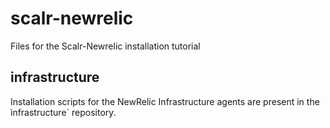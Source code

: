 # scalr-newrelic

Files for the Scalr-Newrelic installation tutorial

## infrastructure

Installation scripts for the NewRelic Infrastructure agents are present in the ìnfrastructure` repository.


